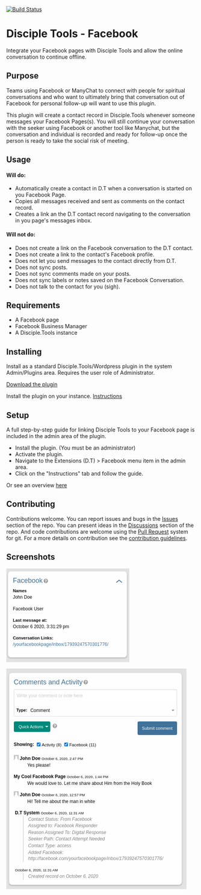 [![Build Status](https://travis-ci.com/DiscipleTools/disciple-tools-facebook.svg?branch=master)](https://travis-ci.com/DiscipleTools/disciple-tools-facebook)

# Disciple Tools - Facebook

Integrate your Facebook pages with Disciple Tools and allow the online conversation to continue offline.

## Purpose
Teams using Facebook or ManyChat to connect with people for spiritual conversations and who want to
ultimately bring that conversation out of Facebook for personal follow-up will want to use this plugin.

This plugin will create a contact record in Disciple.Tools whenever someone messages your Facebook Pages(s).
You will still continue your conversation with the seeker using Facebook or another tool like Manychat, but the
conversation and individual is recorded and ready for follow-up once the person is ready to take the social
risk of meeting.

## Usage

#### Will do:

- Automatically create a contact in D.T when a conversation is started on you Facebook Page.
- Copies all messages received and sent as comments on the contact record.
- Creates a link an the D.T contact record navigating to the conversation in you page's messages inbox.

#### Will not do:
- Does not create a link on the Facebook conversation to the D.T contact.
- Does not create a link to the contact's Facebook profile.
- Does not let you send messages to the contact directly from D.T.
- Does not sync posts.
- Does not sync comments made on your posts.
- Does not sync labels or notes saved on the Facebook Conversation.
- Does not talk to the contact for you (sigh).

## Requirements
- A Facebook page
- Facebook Business Manager
- A Disciple.Tools instance


## Installing
Install as a standard Disciple.Tools/Wordpress plugin in the system Admin/Plugins area. Requires the user role of Administrator.

[Download the plugin](https://github.com/DiscipleTools/disciple-tools-facebook/releases/latest/download/disciple-tools-facebook.zip)

Install the plugin on your instance. [Instructions](https://disciple.tools/user-docs/getting-started-info/admin/extensions-dt/plugins/)

## Setup

A full step-by-step guide for linking Disciple Tools to your Facebook page is included in the admin area of the plugin.

- Install the plugin. (You must be an administrator)
- Activate the plugin.
- Navigate to the Extensions (D.T) > Facebook menu item in the admin area.
- Click on the "Instructions" tab and follow the guide.

Or see an overview [here](https://github.com/DiscipleTools/disciple-tools-facebook/wiki)

## Contributing

Contributions welcome. You can report issues and bugs in the
[Issues](https://github.com/DiscipleTools/disciple-tools-facebook/issues) section of the repo. You can present ideas
in the [Discussions](https://github.com/DiscipleTools/disciple-tools-facebook/discussions) section of the repo. And
code contributions are welcome using the [Pull Request](https://github.com/DiscipleTools/disciple-tools-facebook/pulls)
system for git. For a more details on contribution see the
[contribution guidelines](https://github.com/DiscipleTools/disciple-tools-facebook/blob/master/CONTRIBUTING.md).

## Screenshots

![Facebook Tile](https://raw.githubusercontent.com/DiscipleTools/disciple-tools-facebook/master/includes/assets/facebook_tile.png)

![Facebook Comments](https://raw.githubusercontent.com/DiscipleTools/disciple-tools-facebook/master/includes/assets/facebook_comments.png)


